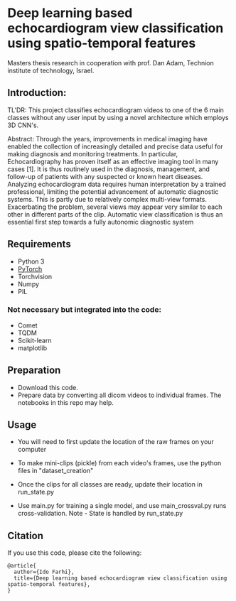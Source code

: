 # Deep learning based echocardiogram view classification using spatio-temporal features

Masters thesis research in cooperation with prof. Dan Adam, Technion institute of technology, Israel.

## Introduction:

TL'DR: This project classifies echocardiogram videos to one of the 6 main classes without any user input by using a novel architecture which employs 3D CNN's.

Abstract: 
Through the years, improvements in medical imaging have enabled the collection of increasingly detailed and precise data useful for making diagnosis and monitoring treatments. In particular, Echocardiography has proven itself as an effective imaging tool in many cases [1]. It is thus routinely used in the diagnosis, management, and follow-up of patients with any suspected or known heart diseases. Analyzing echocardiogram data requires human interpretation by a trained professional, limiting the potential advancement of automatic diagnostic systems. This is partly due to relatively complex multi-view formats. Exacerbating the problem, several views may appear very similar to each other in different parts of the clip. Automatic view classification is thus an essential first step towards a fully autonomic diagnostic system


## Requirements
* Python 3
* [PyTorch](http://pytorch.org/)
* Torchvision
* Numpy
* PIL

### Not necessary but integrated into the code:
  * Comet
  * TQDM
  * Scikit-learn
  * matplotlib

## Preparation
* Download this code.
* Prepare data by converting all dicom videos to individual frames. The notebooks in this repo may help.

## Usage
* You will need to first update the location of the raw frames on your computer

* To make mini-clips (pickle) from each video's frames, use the python files in "dataset_creation"

* Once the clips for all classes are ready, update their location in run_state.py

* Use main.py for training a single model, and use main_crossval.py runs cross-validation. Note - State is handled by run_state.py


## Citation
If you use this code, please cite the following:
```
@article{
  author={Ido Farhi},
  title={Deep learning based echocardiogram view classification using spatio-temporal features},
}
```

